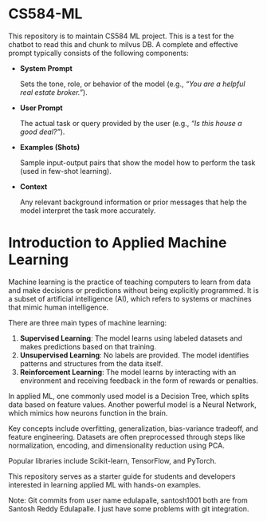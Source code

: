 # CS584-ML
This repository is to maintain CS584 ML project.
This is a test for the chatbot to read this and chunk to milvus DB.
A complete and effective prompt typically consists of the following components:

- **System Prompt**
    
    Sets the tone, role, or behavior of the model (e.g., *“You are a helpful real estate broker.”*).
    
- **User Prompt**
    
    The actual task or query provided by the user (e.g., *“Is this house a good deal?”*).
    
- **Examples (Shots)**
    
    Sample input-output pairs that show the model how to perform the task (used in few-shot learning).
    
- **Context**
    
    Any relevant background information or prior messages that help the model interpret the task more accurately.
# Introduction to Applied Machine Learning

Machine learning is the practice of teaching computers to learn from data and make decisions or predictions without being explicitly programmed. It is a subset of artificial intelligence (AI), which refers to systems or machines that mimic human intelligence.

There are three main types of machine learning:

1. **Supervised Learning**: The model learns using labeled datasets and makes predictions based on that training.
2. **Unsupervised Learning**: No labels are provided. The model identifies patterns and structures from the data itself.
3. **Reinforcement Learning**: The model learns by interacting with an environment and receiving feedback in the form of rewards or penalties.

In applied ML, one commonly used model is a Decision Tree, which splits data based on feature values. Another powerful model is a Neural Network, which mimics how neurons function in the brain.

Key concepts include overfitting, generalization, bias-variance tradeoff, and feature engineering. Datasets are often preprocessed through steps like normalization, encoding, and dimensionality reduction using PCA.

Popular libraries include Scikit-learn, TensorFlow, and PyTorch.

This repository serves as a starter guide for students and developers interested in learning applied ML with hands-on examples.


Note: Git commits from user name edulapalle, santosh1001 both are from Santosh Reddy Edulapalle. I just have some problems with git integration.
